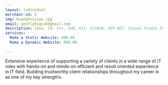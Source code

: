 ```yaml
---
layout: individual
merchant-id: 5
img: huanghuijuan.jpg
email: annflybigcat@gmail.com
description: Java, C#, C++, SVN, Git, GitHub, ASP.NET, Visual Studio 2008, Servelet, Bean, EL, JSTL, JDBC, MVC, Maven, Spring Framework, hibernate, JPA, Node.js, JavaScript, Express Framework, Tomcat Server, HTML, CSS, JQuery, Ajax, Mysql, Postpresql, SQL Server, MongoDB, Windows, OS X, Linux
services:
  Make a Static Website: 499.99
  Make a Dynamic Website: 999.99

---
```


Extensive experience of supporting a variety of clients in a wide range of IT roles with hands-on and minds-on efficient and result oriented experience in IT field. Building trustworthy client relationships throughout my career is as one of my key strengths.